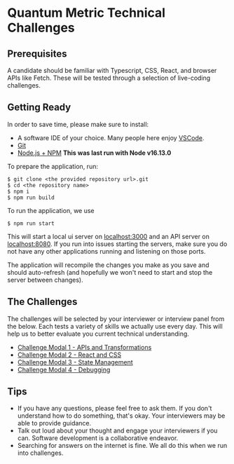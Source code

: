 # Quantum Metric Technical Challenges

## Prerequisites

A candidate should be familiar with Typescript, CSS, React, and browser APIs like Fetch. These will be tested through a selection of live-coding challenges.

## Getting Ready

In order to save time, please make sure to install:

- A software IDE of your choice. Many people here enjoy [VSCode](https://code.visualstudio.com/download).
- [Git](https://git-scm.com/downloads)
- [Node.js + NPM](https://nodejs.org/en/) **This was last run with Node v16.13.0**

To prepare the application, run:

```
$ git clone <the provided repository url>.git
$ cd <the repository name>
$ npm i
$ npm run build
```

To run the application, we use

```
$ npm run start
```

This will start a local ui server on [localhost:3000](http://localhost:3000) and an API server on [localhost:8080](http://localhost:8080). If you run into issues starting the servers, make sure you do not have any other applications running and listening on those ports.

The application will recompile the changes you make as you save and should auto-refresh (and hopefully we won't need to start and stop the server between changes).

## The Challenges

The challenges will be selected by your interviewer or interview panel from the below. Each tests a variety of skills we actually use every day. This will help us to better evaluate you current technical understanding.

- [Challenge Modal 1 - APIs and Transformations](./src/ChallengeModal01)
- [Challenge Modal 2 - React and CSS](./src/ChallengeModal02)
- [Challenge Modal 3 - State Management](./src/ChallengeModal03)
- [Challenge Modal 4 - Debugging](./src/ChallengeModal04)

## Tips

- If you have any questions, please feel free to ask them. If you don't understand how to do something, that's okay. Your interviewers may be able to provide guidance.
- Talk out loud about your thought and engage your interviewers if you can. Software development is a collaborative endeavor.
- Searching for answers on the internet is fine. We all do this when we run into challenges.
